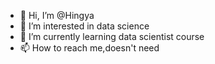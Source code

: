 - 👋 Hi, I’m @Hingya
- 👀 I’m interested in data science
- 🌱 I’m currently learning data scientist course
- 📫 How to reach me,doesn't need 

<!---
Hingya/Hingya is a ✨ special ✨ repository because its `README.md` (this file) appears on your GitHub profile.
You can click the Preview link to take a look at your changes.
--->
